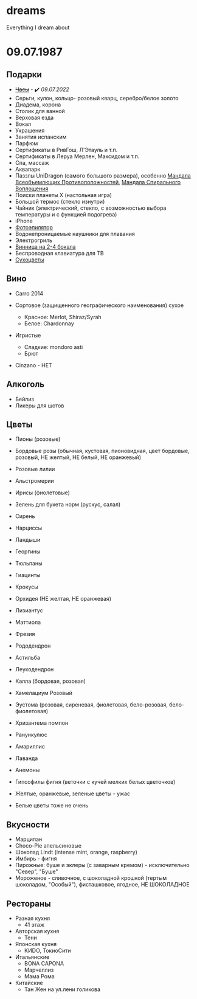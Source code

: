 # dreams
Everything I dream about

# 09.07.1987

## Подарки

* ~~[Часы](https://www.garmin.ru/watches/catalog/lily/lily-cream-gold-black-leather/)~~ - :heavy_check_mark: _09.07.2022_
* Серьги, кулон, кольцо- розовый кварц, серебро/белое золото
* Диадема, корона
* Столик для ванной
* Верховая езда
* Вокал
* Украшения
* Занятия испанским
* Парфюм
* Сертификаты в РивГош, Л'Этауль и т.п.
* Сертификаты в Леруа Мерлен, Максидом и т.п.
* Спа, массаж
* Аквапарк
* Паззлы UniDragon (самого большого размера), особенно [Мандала Всеобъемлющих Противоположностей](https://unidragon.ru/mandala-vseoblemlyuschih-protivopolozhnostej), [Мандала Спирального Воплощения](https://unidragon.ru/mandala-spiralnogo-voploscheniya)
* Поиски планеты Х (настольная игра)
* Большой термос (стекло изнутри)
* Чайник (электрический, стекло, с возможностью выбора температуры и с функцией подогрева)
* iPhone
* [Фотоэпилятор](https://www.philips.ru/c-m-pe/hair-removal/lumea-ipl)
* Водонепроницаемые наушники для плавания
* Электрогриль
* [Винница на 2-4 бокала](https://www.instagram.com/creed.wood/)
* Беспроводная клавиатура для ТВ
* [Сухоцветы](https://amsterdamflowers.ru/category-flowers/dried-flowers/) 

## Вино

* Carro 2014
* Сортовое (защищенного географического наименования) сухое
  * Красное: Merlot, Shiraz/Syrah
  * Белое: Chardonnay

* Игристые
  * Сладкие: mondoro asti
  * Брют

* Cinzano - НЕТ

## Алкоголь

* Бейлиз
* Ликеры для шотов

## Цветы

* Пионы (розовые)
* Бордовые розы (обычная, кустовая, пионовидная, цвет бордовые, розовый, НЕ желтый, НЕ белый, НЕ оранжевый)
* Розовые лилии
* Альстромерии
* Ирисы (фиолетовые)
* Зелень для букета норм (рускус, салал)
* Сирень
* Нарциссы
* Ландыши
* Георгины
* Тюльпаны
* Гиацинты
* Крокусы
* Орхидея (НЕ желтая, НЕ оранжевая)
* Лизиантус
* Маттиола
* Фрезия
* Рододендрон
* Астильба
* Леукодендрон
* Калла (бордовая, розовая)
* Хамелациум Розовый
* Эустома (розовая, сиреневая, фиолетовая, бело-розовая, бело-фиолетовая)
* Хризантема помпон
* Ранункулюс
* Амариллис
* Лаванда
* Анемоны

* Гипсофилы фигня (веточки с кучей мелких белых цветочков)
* Желтые, оранжевые, зеленые цветы - ужас
* Белые цветы тоже не очень


## Вкусности

* Марципан
* Choсo-Pie апельсиновые
* Шоколад Lindt (intense mint, orange, raspberry)
* Имбирь - фигня
* Пирожные: буше и эклеры (с заварным кремом) - исключительно "Север", "Буше"
* Мороженое - сливочное, с шоколадной крошкой (тертым шоколадом, "Особый"), фисташковое, ягодное, НЕ ШОКОЛАДНОЕ

## Рестораны

* Разная кухня
  * 41 этаж
* Авторская кухня
  * Тени
* Японская кухня
  * КИDO, ТокиоСити
* Итальянские
  * BONA CAPONA
  * Марчеллиз
  * Мама Рома
* Китайские
  * Тан Жен на ул.лени голикова
